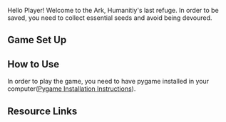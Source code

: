 
Hello Player! Welcome to the Ark, Humanitiy's last refuge. In order to be saved, you need to collect essential seeds and avoid being devoured.

## Game Set Up

## How to Use

In order to play the game, you need to have pygame installed in your computer([Pygame Installation Instructions](https://www.pygame.org/wiki/GettingStarted#Pygame%20Installation)).

## Resource Links


